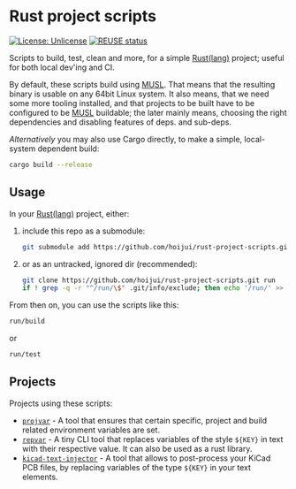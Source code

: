 <!--
SPDX-FileCopyrightText: 2021-2025 Robin Vobruba <hoijui.quaero@gmail.com>

SPDX-License-Identifier: CC0-1.0
-->

# Rust project scripts

[![License: Unlicense](
    https://img.shields.io/badge/License-Unlicense-blue.svg)](
    https://unlicense.org)
[![REUSE status](
    https://api.reuse.software/badge/github.com/hoijui/rust-project-scripts)](
    https://api.reuse.software/info/github.com/hoijui/rust-project-scripts)

Scripts to build, test, clean and more,
for a simple [Rust(lang)][Rust] project;
useful for both local dev'ing and CI.

By default, these scripts build using [MUSL].
That means that the resulting binary is usable
on any 64bit Linux system.
It also means, that we need some more tooling installed,
and that projects to be built have to be configured
to be [MUSL] buildable; the later mainly means,
choosing the right dependencies
and disabling features of deps. and sub-deps.

*Alternatively* you may also use Cargo directly, to make a simple,
local-system dependent build:

```sh
cargo build --release
```

## Usage

In your [Rust(lang)][Rust] project,
either:

1. include this repo as a submodule:

    ```bash
    git submodule add https://github.com/hoijui/rust-project-scripts.git run
    ```

2. or as an untracked, ignored dir (recommended):

    ```bash
    git clone https://github.com/hoijui/rust-project-scripts.git run
    if ! grep -q -r "^/run/\$" .git/info/exclude; then echo '/run/' >> .git/info/exclude; fi
    ```

From then on, you can use the scripts like this:

```bash
run/build
```

or

```bash
run/test
```

## Projects

Projects using these scripts:

* [`projvar`](https://github.com/hoijui/projvar/) -
  A tool that ensures that certain specific,
  project and build related environment variables are set.
* [`repvar`](https://github.com/hoijui/repvar/) -
  A tiny CLI tool that replaces variables of the style `${KEY}`
  in text with their respective value.
  It can also be used as a rust library.
* [`kicad-text-injector`](https://github.com/hoijui/kicad-text-injector/) -
  A tool that allows to post-process your KiCad PCB files,
  by replacing variables of the type `${KEY}` in your text elements.

[Rust]: https://www.rust-lang.org/
[MUSL]: https://musl.libc.org/
